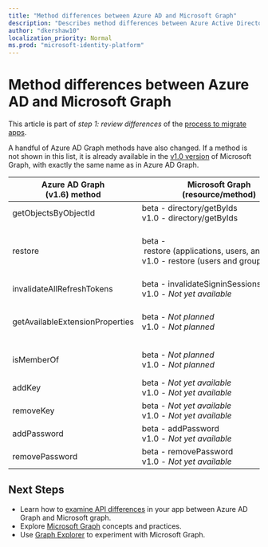 ```yaml
---
title: "Method differences between Azure AD and Microsoft Graph"
description: "Describes method differences between Azure Active Directory (Azure AD) Graph API and Microsoft Graph API (REST)."
author: "dkershaw10"
localization_priority: Normal
ms.prod: "microsoft-identity-platform"
---
```


# Method differences between Azure AD and Microsoft Graph

This article is part of *step 1: review differences* of the [process to migrate apps](migrate-azure-ad-graph-planning-checklist.md).

A handful of Azure AD Graph methods have also changed.  If a method is not shown in this list, it is already available in the [v1.0 version](/graph/api/overview?view=graph-rest-1.0) of Microsoft Graph, with exactly the same name as in Azure AD Graph.

|Azure AD Graph <br>(v1.6) method |Microsoft Graph<br>(resource/method)|Comments|
|---|---|---|
| getObjectsByObjectId | beta&nbsp;-&nbsp;directory/getByIds <br> v1.0 - directory/getByIds | |
| restore | beta&nbsp;-&nbsp;restore&nbsp;(applications,&nbsp;users,&nbsp;and&nbsp;groups)<br> v1.0&nbsp;-&nbsp;restore&nbsp;(users&nbsp;and&nbsp;groups) | You can also view deleted applications, users, and groups and permanently delete them. |
| invalidateAllRefreshTokens | beta - invalidateSigninSessions <br> v1.0 - _Not yet available_ | |
| getAvailableExtensionProperties | beta - _Not planned_ <br> v1.0 - _Not planned_ | Not currently planned; may be revisited based on demand. |
| isMemberOf | beta - _Not planned_ <br> v1.0 - _Not planned_ | Use checkMemberGroups instead. |
| addKey | beta - _Not yet available_ <br> v1.0 - _Not yet available_ | Planned, but not yet available. | 
| removeKey | beta - _Not yet available_ <br> v1.0 - _Not yet available_ | Planned, but not yet available. | 
| addPassword | beta - addPassword <br> v1.0 - _Not yet available_ | |
| removePassword | beta - removePassword <br> v1.0 - _Not yet available_ | |

## Next Steps

- Learn how to [examine API differences](migrate-azure-ad-graph-audit-api-use.md) in your app between Azure AD Graph and Microsoft graph.
- Explore [Microsoft Graph](/graph/overview) concepts and practices.
- Use [Graph Explorer](https://aka.ms/ge) to experiment with Microsoft Graph.
